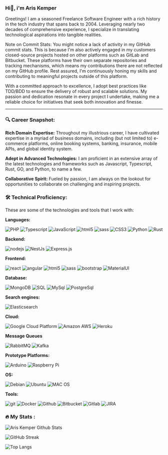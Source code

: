 ### Hi👋, i'm Aris Kemper
Greetings! I am a seasoned Freelance Software Engineer with a rich history in the tech industry that spans back to 2004. Leveraging nearly two decades of comprehensive experience, I specialize in translating technological aspirations into tangible realities.

Note on Commit Stats: You might notice a lack of activity in my GitHub commit stats. This is because I'm also actively engaged in my customers closed-source projects hosted on other platforms such as GitLab and Bitbucket. These platforms have their own separate repositories and tracking mechanisms, which means my contributions there are not reflected on my GitHub profile. Rest assured, I'm continuously honing my skills and contributing to meaningful projects outside of this platform.

With a committed approach to excellence, I adopt best practices like TDD/BDD to ensure the delivery of robust and scalable solutions. My passion and dedication resonate in every project I undertake, making me a reliable choice for initiatives that seek both innovation and finesse.

____

### 🔍 Career Snapshot:

<b>Rich Domain Expertise:</b> Throughout my illustrious career, I have cultivated expertise in a myriad of business domains, including (but not limited to) e-commerce platforms, online booking systems, banking, insurance, mobile APIs, and global identity system.

<b>Adept in Advanced Technologies:</b> I am proficient in an extensive array of the latest technologies and frameworks such as Javascript, Typescript, Rust, GO, and Python, to name a few.

<b>Collaborative Spirit:</b> Fueled by passion, I am always on the lookout for opportunities to collaborate on challenging and inspiring projects.

### :hammer_and_wrench: Technical Proficiency:

These are some of the technologies and tools that I work with:

<b>Languages:</b>
<p>
  <img alt="PHP" src="https://img.shields.io/badge/PHP-777BB4?style=flat-square&logo=php&logoColor=white" />
  <img alt="Typescript" src="https://img.shields.io/badge/TypeScript-007ACC?style=flat-square&logo=typescript&logoColor=white" />
  <img alt="JavaScript" src="https://img.shields.io/badge/JavaScript-F7DF1E?style=flat-square&logo=javascript&logoColor=black" />
  <img alt="html5" src="https://img.shields.io/badge/-HTML5-E34F26?style=flat-square&logo=html5&logoColor=white" />
  <img alt="sass" src="https://img.shields.io/badge/-Sass-CC6699?style=flat-square&logo=sass&logoColor=white" />
  <img alt="CSS3" src="https://img.shields.io/badge/CSS3-1572B6?style=flat-square&logo=css3&logoColor=white" />
  <img alt="Python" src="https://img.shields.io/badge/Python-14354C?style=flat-square&logo=python&logoColor=white" />
  <img alt="Rust" src="https://img.shields.io/badge/Rust-000000?style=flat-square&logo=rust&logoColor=white" />
</p>

<b>Backend:</b>
<p>
  <img alt="nodejs" src="https://img.shields.io/badge/-%20Nodejs-339933?style=flat-square&logo=Node.js&logoColor=white&color=339933" />
  <img alt="NestJs" src="https://img.shields.io/badge/-NestJs-ea2845?style=flat-square&logo=nestjs&logoColor=white" />
  <img alt="Express.js" src="https://img.shields.io/badge/Express.js-404D59?style=flat-squarelogoColor=white"" />
</p>

<b>Frontend:</b>
<p>
  <img alt="react" src="https://img.shields.io/badge/-React-45b8d8?style=flat-square&logo=react&logoColor=white" />
  <img alt="angular" src="https://img.shields.io/badge/-Angular-DD0031?style=flat-square&logo=angular&logoColor=white" />
  <img alt="html5" src="https://img.shields.io/badge/-HTML5-E34F26?style=flat-square&logo=html5&logoColor=white" />
  <img alt="sass" src="https://img.shields.io/badge/-Sass-CC6699?style=flat-square&logo=sass&logoColor=white" />
  <img alt="bootstrap" src="https://img.shields.io/badge/Bootstrap-563D7C?style=flat-square&logo=bootstrap&logoColor=white" />
  <img alt="MaterialUI" src="https://img.shields.io/badge/Material--UI-0081CB?style=flat-square&logo=material-ui&logoColor=white" />
</p>

<b>Database:</b>
<p>
  <img alt="MongoDB" src="https://img.shields.io/badge/-MongoDB-13aa52?style=flat-square&logo=mongodb&logoColor=white" />
  <img alt="SQL" src="https://img.shields.io/badge/-SQL%20Server-CC2927?style=flat-square&logo=microsoft-sql-server&logoColor=white" />
  <img alt="MySql" src="https://img.shields.io/badge/-MySQL-4479A1?style=flat-square&logo=mysql&logoColor=white" />
  <img alt="PostgreSql" src="https://img.shields.io/badge/-PostgreSQL-316192?style=flat-square&logo=postgresql&logoColor=white" />
</p>

<b>Search engines:</b>
<p>
  <img alt="Elasticsearch" src="https://img.shields.io/badge/Elastic_Search-005571?style=flat-square&logo=elasticsearch&logoColor=white" />
</p>

<b>Cloud:</b>
<p>
  <img alt="Google Cloud Platform" src="https://img.shields.io/badge/-Google_Cloud_Platform-1a73e8?style=flat-square&logo=google-cloud&logoColor=white" />
  <img alt="Amazon AWS" src="https://img.shields.io/badge/Amazon_AWS-232F3E?style=flat-square&logo=amazon-aws&logoColor=white" />
  <img alt="Heroku" src="https://img.shields.io/badge/Heroku-430098?style=flat-square&logo=heroku&logoColor=white" />
</p>

<b>Message Queues</b>
<p>
  <img alt="RabbitMQ" src="https://img.shields.io/badge/rabbitmq-%23FF6600.svg?&style=flat-square&logo=rabbitmq&logoColor=white" />
  <img alt="Kafka" src="https://img.shields.io/badge/kafka-%23FF6600.svg?&style=flat-square&logo=kafka&logoColor=white" />
</p>

<b>Prototype Platforms:</b>
<p>
  <img alt="Arduino" src="https://img.shields.io/badge/Arduino-00979D?style=flat-square&logo=Arduino&logoColor=white" />
  <img alt="Raspberry Pi" src="https://img.shields.io/badge/Raspberry%20Pi-A22846?style=flat-square&logo=Raspberry%20Pi&logoColor=white" />
</p>

<b>OS:</b>
<p>
  <img alt="Debian" src="https://img.shields.io/badge/Arduino-00979D?style=flat-square&logo=Arduino&logoColor=white" />
  <img alt="Ubuntu" src="https://img.shields.io/badge/Ubuntu-E95420?style=flat-square&logo=ubuntu&logoColor=white" />
  <img alt="MAC OS" src="https://img.shields.io/badge/mac%20os-000000?style=flat-square&logo=apple&logoColor=white" />
</p>

<b>Tools:</b>
<p>
  <img alt="git" src="https://img.shields.io/badge/-Git-F05032?style=flat-square&logo=git&logoColor=white" />
  <img alt="Docker" src="https://img.shields.io/badge/-Docker-46a2f1?style=flat-square&logo=docker&logoColor=white" />
  <img alt="Github" src="https://img.shields.io/badge/-GitHub-181717?style=flat-square&logo=github&logoColor=white" />
  <img alt="Bitbucket" src="https://img.shields.io/badge/-BitBucket-darkblue?style=flat-square&logo=bitbucket" />
  <img alt="Gitlab" src="https://img.shields.io/badge/-GitLab-darkblue?style=flat-square&logo=gitlab" />
  <img alt="JIRA" src="https://img.shields.io/badge/-JIRA-0052CC?style=flat-square&logo=jira" />
</p>

### :fire: My Stats :
![Aris Kemper Github Stats](https://github-readme-stats-pi-ten-49.vercel.app/api?username=ariskemper&theme=vue&include_all_commits=true)

![GitHub Streak](https://streak-stats.demolab.com/?user=ariskemper)

![Top Langs](https://github-readme-stats-pi-ten-49.vercel.app/api/top-langs/?username=ariskemper&layout=compact)
